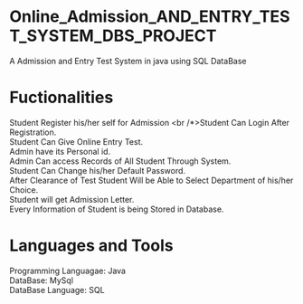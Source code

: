 # Online_Admission_AND_ENTRY_TEST_SYSTEM_DBS_PROJECT
A Admission and Entry Test System in java using SQL DataBase

# Fuctionalities
Student Register his/her self for Admission
<br /*>Student Can Login After Registration.
<br />Student Can Give Online Entry Test.
<br />Admin have its Personal id.
<br />Admin Can access Records of All Student Through System.
<br />Student Can Change his/her Default Password.
<br />After Clearance of Test Student Will be Able to Select Department of his/her Choice.
<br />Student will get Admission Letter.
<br />Every Information of Student is being Stored in Database.
  
# Languages and Tools
Programming Languagae: Java
<br />DataBase: MySql
<br />DataBase Language: SQL
  
  
  
